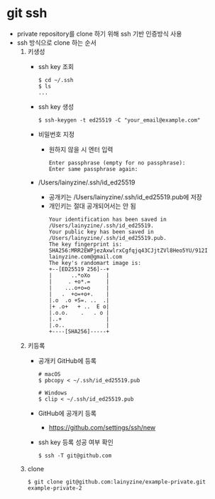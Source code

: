 # git ssh

- private repository를 clone 하기 위해 ssh 기반 인증방식 사용 
- ssh 방식으로 clone 하는 순서
  1. 키생성
     - ssh key 조회

       ```shell
       $ cd ~/.ssh
       $ ls
       ...
       ```
     - ssh key 생성
       ```shell
       $ ssh-keygen -t ed25519 -C "your_email@example.com"
       ```

     - 비밀번호 지정
       - 원하지 않을 시 엔터 입력
         ```shell
         Enter passphrase (empty for no passphrase):
         Enter same passphrase again:
         ```
     - /Users/lainyzine/.ssh/id_ed25519
       - 공개키는 /Users/lainyzine/.ssh/id_ed25519.pub에 저장
       - 개인키는 절대 공개되어서는 안 됨
         ```shell
         Your identification has been saved in /Users/lainyzine/.ssh/id_ed25519.
         Your public key has been saved in /Users/lainyzine/.ssh/id_ed25519.pub.
         The key fingerprint is:
         SHA256:MRR2EWPjezAxwlrxCgfqjq43CJjtZVl8Heo5YU/912I lainyzine.com@gmail.com
         The key's randomart image is:
         +--[ED25519 256]--+
         |      ..*oXo     |
         |     . +o*.=     |
         |    ...o+o=o     |
         |   .  +o=+o+.    |
         |.o  .o +S=. ..  .|
         |+ .o+   + ..  E o|
         |.o.o.    .   . o |
         |..+              |
         |.o..             |
         +----[SHA256]-----+
         ```
  2. 키등록
     - 공개키 GitHub에 등록
       ```shell
       # macOS
       $ pbcopy < ~/.ssh/id_ed25519.pub
 
       # Windows
       $ clip < ~/.ssh/id_ed25519.pub
       ```
     - GitHub에 공개키 등록
       - https://github.com/settings/ssh/new

     - ssh key 등록 성공 여부 확인
       ```shell
       $ ssh -T git@github.com
       ```
  3. clone
     ```shell
     $ git clone git@github.com:lainyzine/example-private.git example-private-2
     ```